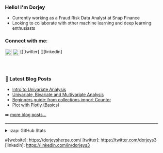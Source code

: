 ### Hello! I'm Dorjey

 - Currently working as a Fraud Risk Data Analyst at Snap Finance
 - Looking to collaborate with other machine learning and deep learning enthusiasts 



### Connect with me:

[<img align="left" alt="codeSTACKr | Twitter" width="22px" src="https://cdn.jsdelivr.net/npm/simple-icons@v3/icons/twitter.svg" />][twitter]
[<img align="left" alt="codeSTACKr | LinkedIn" width="22px" src="https://cdn.jsdelivr.net/npm/simple-icons@v3/icons/linkedin.svg" />][linkedin]


<br />
<br />


### 📕 Latest Blog Posts

<!-- BLOG-POST-LIST:START -->
- [Intro to Univariate Analysis](https://medium.com/analytics-vidhya/intro-to-univariate-analysis-de75454b4719?source=rss-ba01586ee5e8------2)
- [Univariate, Bivariate and Multivariate Analysis](https://medium.com/analytics-vidhya/univariate-bivariate-and-multivariate-analysis-8b4fc3d8202c?source=rss-ba01586ee5e8------2)
- [Beginners guide: from collections import Counter](https://medium.com/analytics-vidhya/beginners-guide-from-collections-import-counter-d93bcecd190b?source=rss-ba01586ee5e8------2)
- [Plot with Plotly &lpar;Basics&rpar;](https://medium.com/analytics-vidhya/plot-with-plotly-basics-9ae546dc03ae?source=rss-ba01586ee5e8------2)
<!-- BLOG-POST-LIST:END -->

➡️ [more blog posts...](https://dorjeys3.medium.com/)

---


<details>
  <summary>:zap: GitHub Stats</summary>

  <img align="left" alt="Dorjey's GitHub Stats" src="https://github-readme-stats.codestackr.vercel.app/api?username=dorjeys3&show_icons=true&hide_border=true" />

</details>

#[website]: https://dorjeysherpa.com/
[twitter]: https://twitter.com/dorjeys3
[linkedin]: https://linkedin.com/in/dorjeys3
